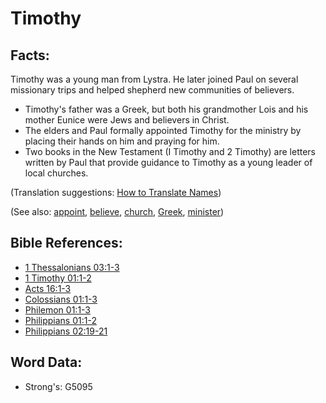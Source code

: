 # Timothy #

## Facts: ##

Timothy was a young man from Lystra. He later joined Paul on several missionary trips and helped shepherd new communities of believers.

* Timothy's father was a Greek, but both his grandmother Lois and his mother Eunice were Jews and believers in Christ.
* The elders and Paul formally appointed Timothy for the ministry by placing their hands on him and praying for him.
* Two books in the New Testament (I Timothy and 2 Timothy) are letters written by Paul that provide guidance to Timothy as a young leader of local churches.

(Translation suggestions: [How to Translate Names](rc://en/ta/man/translate/translate-names))

(See also: [appoint](../kt/appoint.md), [believe](../kt/believe.md), [church](../kt/church.md), [Greek](../names/greek.md), [minister](../kt/minister.md))

## Bible References: ##

* [1 Thessalonians 03:1-3](rc://en/tn/help/1th/03/01)
* [1 Timothy 01:1-2](rc://en/tn/help/1ti/01/01)
* [Acts 16:1-3](rc://en/tn/help/act/16/01)
* [Colossians 01:1-3](rc://en/tn/help/col/01/01)
* [Philemon 01:1-3](rc://en/tn/help/phm/01/01)
* [Philippians 01:1-2](rc://en/tn/help/php/01/01)
* [Philippians 02:19-21](rc://en/tn/help/php/02/19)

## Word Data: ##

* Strong's: G5095
